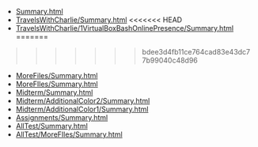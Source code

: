 * [Summary.html](Summary.html)
* [TravelsWithCharlie/Summary.html](TravelsWithCharlie/Summary.html)
<<<<<<< HEAD
* [TravelsWithCharlie/1VirtualBoxBashOnlinePresence/Summary.html](TravelsWithCharlie/1VirtualBoxBashOnlinePresence/Summary.html)
=======
>>>>>>> bdee3d4fb11ce764cad83e43dc77b99040c48d96
* [MoreFiles/Summary.html](MoreFiles/Summary.html)
* [MoreFIles/Summary.html](MoreFIles/Summary.html)
* [Midterm/Summary.html](Midterm/Summary.html)
* [Midterm/AdditionalColor2/Summary.html](Midterm/AdditionalColor2/Summary.html)
* [Midterm/AdditionalColor1/Summary.html](Midterm/AdditionalColor1/Summary.html)
* [Assignments/Summary.html](Assignments/Summary.html)
* [AllTest/Summary.html](AllTest/Summary.html)
* [AllTest/MoreFIles/Summary.html](AllTest/MoreFIles/Summary.html)